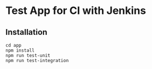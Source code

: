 # Test App for CI with Jenkins

## Installation

```
cd app
npm install
npm run test-unit
npm run test-integration
``` 
